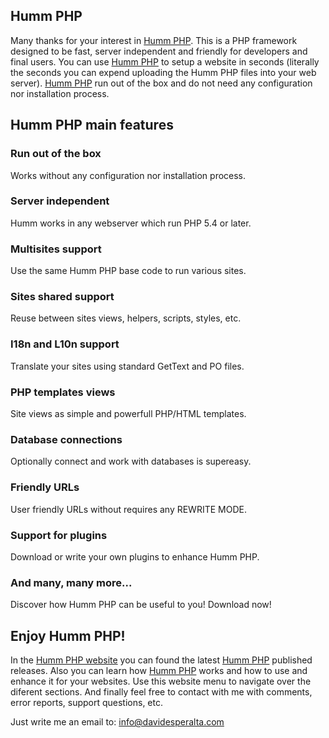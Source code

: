 Humm PHP
--------

Many thanks for your interest in [Humm PHP]. This is a PHP framework designed
to be fast, server independent and friendly for developers and final users.
You can use [Humm PHP] to setup a website in seconds (literally the seconds
you can expend uploading the Humm PHP files into your web server). [Humm PHP]
run out of the box and do not need any configuration nor installation process.


Humm PHP main features
----------------------

### Run out of the box ###

Works without any configuration nor installation process.


### Server independent ###

Humm works in any webserver which run PHP 5.4 or later.


### Multisites support ###

Use the same Humm PHP base code to run various sites.


### Sites shared support ###

Reuse between sites views, helpers, scripts, styles, etc.


### I18n and L10n support ###

Translate your sites using standard GetText and PO files.


### PHP templates views ###

Site views as simple and powerfull PHP/HTML templates.


### Database connections ###

Optionally connect and work with databases is supereasy.


### Friendly URLs ###

User friendly URLs without requires any REWRITE MODE.


### Support for plugins ###

Download or write your own plugins to enhance Humm PHP.


### And many, many more... ###

Discover how Humm PHP can be useful to you! Download now!


Enjoy Humm PHP!
---------------

In the [Humm PHP website] you can found the latest [Humm PHP] published
releases. Also you can learn how [Humm PHP] works and how to use and enhance
it for your websites. Use this website menu to navigate over the diferent
sections. And finally feel free to contact with me with comments, error
reports, support questions, etc.

Just write me an email to: [info@davidesperalta.com]


[Humm PHP]:http://www.hummphp.com
[Humm PHP website]:http://www.hummphp.com
[info@davidesperalta.com]:mailto:info@davidesperalta.com
